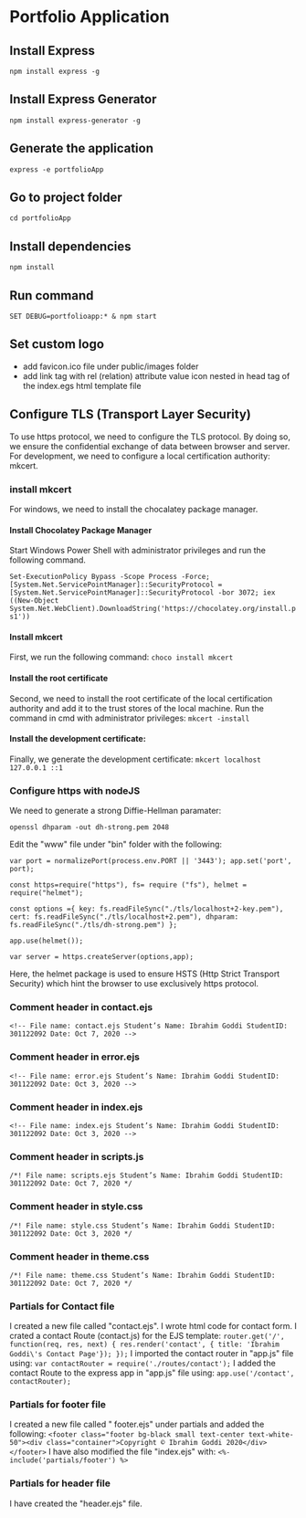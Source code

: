 # Portfolio Application
## Install Express
`npm install express -g`
## Install Express Generator
`npm install express-generator -g`
## Generate the application
`express -e portfolioApp`
## Go to project folder
`cd portfolioApp`
## Install dependencies
`npm install`
## Run command
`SET DEBUG=portfolioapp:* & npm start`
## Set custom logo
* add favicon.ico file under public/images folder
* add link tag with rel  (relation) attribute value icon nested in head tag of the index.egs html template file

## Configure TLS (Transport Layer Security)
To use https protocol, we need to configure the TLS protocol. 
By doing so, we ensure the confidential exchange of data between browser and server.
For development, we need to configure a local certification authority: mkcert.
### install mkcert 
For windows, we need to install the chocalatey package manager.
#### Install Chocolatey Package Manager
Start Windows Power Shell with administrator privileges and run the following command.

`Set-ExecutionPolicy Bypass -Scope Process -Force; [System.Net.ServicePointManager]::SecurityProtocol = [System.Net.ServicePointManager]::SecurityProtocol -bor 3072; iex ((New-Object System.Net.WebClient).DownloadString('https://chocolatey.org/install.ps1'))`

#### Install mkcert
First, we run the following command:
`choco install mkcert`

#### Install the root certificate
Second, we need to install the root certificate of the local certification authority and add it to the
trust stores of the local machine.
Run the command in cmd with administrator privileges:
`mkcert -install`

#### Install the development certificate:
Finally, we generate the development certificate:
`mkcert localhost 127.0.0.1 ::1`

### Configure https with nodeJS
We need to generate a strong Diffie-Hellman paramater:

`openssl dhparam -out dh-strong.pem 2048`

Edit the "www" file under "bin" folder with the following:

`var port = normalizePort(process.env.PORT || '3443');
 app.set('port', port);`

`const https=require("https"),
     fs= require ("fs"),
     helmet = require("helmet");`
     
`const options ={
   key: fs.readFileSync("./tls/localhost+2-key.pem"),
   cert: fs.readFileSync("./tls/localhost+2.pem"),
   dhparam: fs.readFileSync("./tls/dh-strong.pem")
 };`
   
`app.use(helmet());`

`var server = https.createServer(options,app);`

Here, the helmet package is used to ensure HSTS (Http Strict Transport Security) which hint the 
browser to use exclusively https protocol.

### Comment header in contact.ejs
`<!--
 File name: contact.ejs
 Student’s Name: Ibrahim Goddi
 StudentID: 301122092
 Date: Oct 7, 2020
  -->`
### Comment header in error.ejs  
`<!--
 File name: error.ejs
 Student’s Name: Ibrahim Goddi
 StudentID: 301122092
 Date: Oct 3, 2020
  -->`
### Comment header in index.ejs
`<!--
 File name: index.ejs
 Student’s Name: Ibrahim Goddi
 StudentID: 301122092
 Date: Oct 3, 2020
  -->`
### Comment header in scripts.js
`/*!
 File name: scripts.ejs
 Student’s Name: Ibrahim Goddi
 StudentID: 301122092
 Date: Oct 7, 2020
 */`
### Comment header in style.css
`/*!
 File name: style.css
 Student’s Name: Ibrahim Goddi
 StudentID: 301122092
 Date: Oct 3, 2020
 */` 
### Comment header in theme.css
`/*!
 File name: theme.css
 Student’s Name: Ibrahim Goddi
 StudentID: 301122092
 Date: Oct 7, 2020
 */`
### Partials for Contact file
I created a new file called "contact.ejs".
I wrote html code for contact form.
I crated a contact Route (contact.js) for the EJS template:
`router.get('/', function(req, res, next) {
     res.render('contact', { title: 'Ibrahim Goddi\'s Contact Page'});
 });`
I imported the contact router in "app.js" file using:
`var contactRouter = require('./routes/contact');`
I added the contact Route to the express app in "app.js" file using:
`app.use('/contact', contactRouter);`


### Partials for footer file
I created a new file called " footer.ejs" under partials and added the following:
`<footer class="footer bg-black small text-center text-white-50"><div class="container">Copyright © Ibrahim Goddi 2020</div></footer>`
I have also modified the file "index.ejs" with:
`<%- include('partials/footer') %>`
  
### Partials for header file
I have created the "header.ejs" file.

